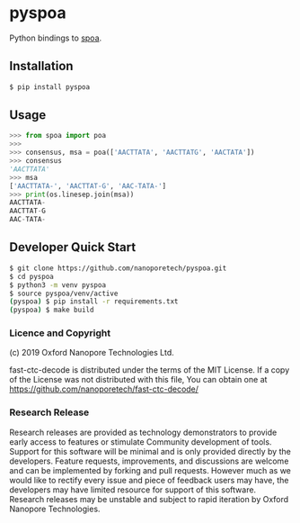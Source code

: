 # pyspoa

Python bindings to [spoa](https://github.com/rvaser/spoa).

## Installation

```bash
$ pip install pyspoa
```

## Usage

```python
>>> from spoa import poa
>>>
>>> consensus, msa = poa(['AACTTATA', 'AACTTATG', 'AACTATA'])
>>> consensus
'AACTTATA'
>>> msa
['AACTTATA-', 'AACTTAT-G', 'AAC-TATA-']
>>> print(os.linesep.join(msa))
AACTTATA-
AACTTAT-G
AAC-TATA-
```

## Developer Quick Start

```bash
$ git clone https://github.com/nanoporetech/pyspoa.git
$ cd pyspoa
$ python3 -m venv pyspoa
$ source pyspoa/venv/active
(pyspoa) $ pip install -r requirements.txt
(pyspoa) $ make build
```

### Licence and Copyright
(c) 2019 Oxford Nanopore Technologies Ltd.

fast-ctc-decode is distributed under the terms of the MIT License.  If a copy of the License
was not distributed with this file, You can obtain one at https://github.com/nanoporetech/fast-ctc-decode/

### Research Release

Research releases are provided as technology demonstrators to provide early access to features or stimulate Community development of tools. Support for this software will be minimal and is only provided directly by the developers. Feature requests, improvements, and discussions are welcome and can be implemented by forking and pull requests. However much as we would like to rectify every issue and piece of feedback users may have, the developers may have limited resource for support of this software. Research releases may be unstable and subject to rapid iteration by Oxford Nanopore Technologies.
